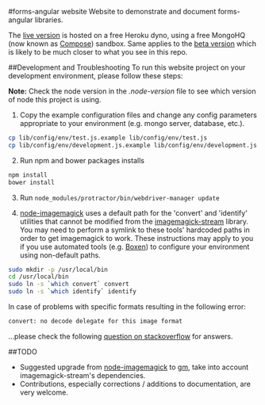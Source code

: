 #forms-angular website
Website to demonstrate and document forms-angular libraries.

The [live version](http://www.forms-angular.org) is hosted on a free Heroku dyno, using a free MongoHQ (now known as [Compose](https://www.compose.io/)) sandbox.  Same applies to the [beta version](http://forms-angular-beta.herokuapp.com/) which is likely to be much closer to what you see in this repo.

##Development and Troubleshooting
To run this website project on your development environment, please follow these steps:

**Note:** Check the node version in the *.node-version* file to see which version of node this project is using.

1. Copy the example configuration files and change any config parameters appropriate to your environment (e.g. mongo server, database, etc.).

  ```bash
  cp lib/config/env/test.js.example lib/config/env/test.js
  cp lib/config/env/development.js.example lib/config/env/development.js
  ```

2. Run npm and bower packages installs

  ```bash
  npm install
  bower install
  ```

3. Run ```node_modules/protractor/bin/webdriver-manager update```

4. [node-imagemagick](https://github.com/yourdeveloper/node-imagemagick) uses a default path for the 'convert' and 'identify' utilities that cannot be modified from the [imagemagick-stream](https://github.com/eivindfjeldstad/imagemagick-stream) library. You may need to perform a symlink to these tools' hardcoded paths in order to get imagemagick to work. These instructions may apply to you if you use automated tools  (e.g. [Boxen](https://boxen.github.com/)) to configure your environment using non-default paths.

  ```bash
  sudo mkdir -p /usr/local/bin
  cd /usr/local/bin
  sudo ln -s `which convert` convert
  sudo ln -s `which identify` identify
  ```

In case of problems with specific formats resulting in the following error:

```bash
convert: no decode delegate for this image format
```

...please check the following [question on stackoverflow](http://stackoverflow.com/questions/5624778/imagemagick-jpeg-decode-delegate-missing-with-os-x-homebrew-install) for answers.


##TODO

- Suggested upgrade from [node-imagemagick](https://github.com/yourdeveloper/node-imagemagick) to [gm](https://github.com/aheckmann/gm), take into account imagemagick-stream's dependencies.
- Contributions, especially corrections / additions to documentation, are very welcome.
